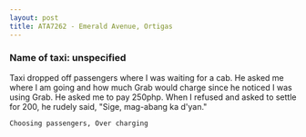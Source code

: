 ```yaml
---
layout: post
title: ATA7262 - Emerald Avenue, Ortigas
---
```


### Name of taxi: unspecified

Taxi dropped off passengers where I was waiting for a cab. He asked me where I am going and how much Grab would charge since he noticed I was using Grab. He asked me to pay 250php. When I refused and asked to settle for 200, he rudely said, "Sige, mag-abang ka d'yan." 

```Choosing passengers, Over charging```
